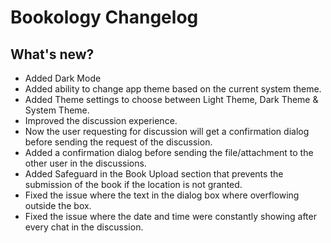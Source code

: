 # Bookology Changelog

## What's new?

* Added Dark Mode
* Added ability to change app theme based on the current system theme.
* Added Theme settings to choose between Light Theme, Dark Theme & System Theme.
* Improved the discussion experience.
* Now the user requesting for discussion will get a confirmation dialog before sending the request of the discussion.
* Added a confirmation dialog before sending the file/attachment to the other user in the discussions.
* Added Safeguard in the Book Upload section that prevents the submission of the book if the location is not granted.
* Fixed the issue where the text in the dialog box where overflowing outside the box.
* Fixed the issue where the date and time were constantly showing after every chat in the discussion.
